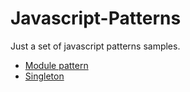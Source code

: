 # Javascript-Patterns
Just a set of javascript patterns samples.

- [Module pattern](/module)
- [Singleton](/singleton)

